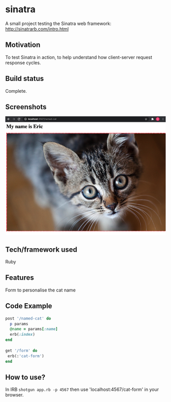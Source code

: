 # sinatra
A small project testing the Sinatra web framework: http://sinatrarb.com/intro.html

## Motivation
To test Sinatra in action, to help understand how client-server request response cycles.

## Build status
Complete.

## Screenshots
![Eric the Cat](https://github.com/chriswhitehouse/sinatra/blob/main/Screenshot%202020-12-08%20at%2020.04.17.png)


## Tech/framework used
Ruby

## Features
Form to personalise the cat name

## Code Example
``` ruby
post '/named-cat' do
  p params
  @name = params[:name]
  erb(:index)
end

get '/form' do
 erb(:'cat-form')
end
```

## How to use?
In IRB `shotgun app.rb -p 4567` then use 'localhost:4567/cat-form' in your browser.

